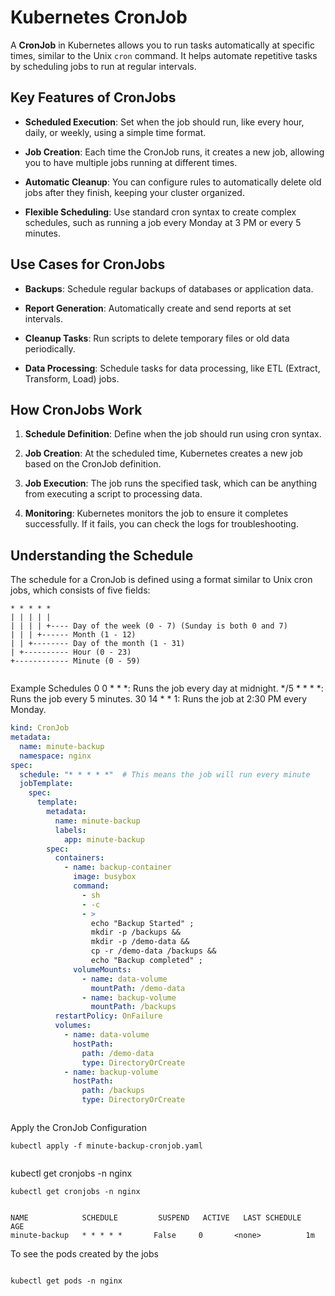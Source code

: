 # Kubernetes CronJob

A **CronJob** in Kubernetes allows you to run tasks automatically at specific times, similar to the Unix `cron` command. It helps automate repetitive tasks by scheduling jobs to run at regular intervals.

## Key Features of CronJobs

- **Scheduled Execution**: Set when the job should run, like every hour, daily, or weekly, using a simple time format.
  
- **Job Creation**: Each time the CronJob runs, it creates a new job, allowing you to have multiple jobs running at different times.

- **Automatic Cleanup**: You can configure rules to automatically delete old jobs after they finish, keeping your cluster organized.

- **Flexible Scheduling**: Use standard cron syntax to create complex schedules, such as running a job every Monday at 3 PM or every 5 minutes.

## Use Cases for CronJobs

- **Backups**: Schedule regular backups of databases or application data.
  
- **Report Generation**: Automatically create and send reports at set intervals.

- **Cleanup Tasks**: Run scripts to delete temporary files or old data periodically.

- **Data Processing**: Schedule tasks for data processing, like ETL (Extract, Transform, Load) jobs.

## How CronJobs Work

1. **Schedule Definition**: Define when the job should run using cron syntax.
  
2. **Job Creation**: At the scheduled time, Kubernetes creates a new job based on the CronJob definition.

3. **Job Execution**: The job runs the specified task, which can be anything from executing a script to processing data.

4. **Monitoring**: Kubernetes monitors the job to ensure it completes successfully. If it fails, you can check the logs for troubleshooting.

## Understanding the Schedule

The schedule for a CronJob is defined using a format similar to Unix cron jobs, which consists of five fields:

```plaintext
* * * * *
| | | | |
| | | | +---- Day of the week (0 - 7) (Sunday is both 0 and 7)
| | | +------ Month (1 - 12)
| | +-------- Day of the month (1 - 31)
| +---------- Hour (0 - 23)
+------------ Minute (0 - 59)


```
Example Schedules
0 0 * * *: Runs the job every day at midnight.
*/5 * * * *: Runs the job every 5 minutes.
30 14 * * 1: Runs the job at 2:30 PM every Monday.



```yml
kind: CronJob
metadata:
  name: minute-backup
  namespace: nginx
spec:
  schedule: "* * * * *"  # This means the job will run every minute
  jobTemplate:
    spec:
      template:
        metadata:
          name: minute-backup
          labels:
            app: minute-backup
        spec:
          containers:
            - name: backup-container
              image: busybox
              command:
                - sh
                - -c
                - >
                  echo "Backup Started" ;
                  mkdir -p /backups &&
                  mkdir -p /demo-data &&
                  cp -r /demo-data /backups &&
                  echo "Backup completed" ;
              volumeMounts:
                - name: data-volume
                  mountPath: /demo-data
                - name: backup-volume
                  mountPath: /backups
          restartPolicy: OnFailure
          volumes:
            - name: data-volume
              hostPath:
                path: /demo-data
                type: DirectoryOrCreate
            - name: backup-volume
              hostPath:
                path: /backups
                type: DirectoryOrCreate



```



Apply the CronJob Configuration

```
kubectl apply -f minute-backup-cronjob.yaml


```
kubectl get cronjobs -n nginx

```
kubectl get cronjobs -n nginx


```

```
NAME            SCHEDULE         SUSPEND   ACTIVE   LAST SCHEDULE   AGE
minute-backup   * * * * *       False     0       <none>          1m

```
To see the pods created by the jobs

``` 

kubectl get pods -n nginx



